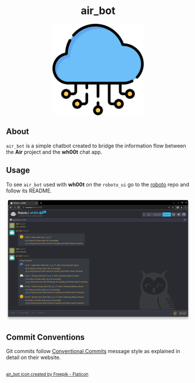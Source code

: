 <h1 align="center">air_bot</h1>

<div align="center">
	<img src="assets/air_bot.png" width="250" title="air logo">
</div>

## About
`air_bot` is a simple chatbot created to bridge the information flow between the **Air** project and the **wh00t** chat app.

## Usage
To see `air_bot` used with **wh00t** on the `roboto_ui` go to the [roboto](https://github.com/roboto84/roboto) repo and follow its README.

<div align="center">
	<img src="assets/air_bot_1.png" title="air_bot on wh00t">
</div>

## Commit Conventions
Git commits follow [Conventional Commits](https://www.conventionalcommits.org) message style as explained in detail on their website.

<br/>
<sup>
    <a href="https://www.flaticon.com/free-icons/cloud-computing" title="cloud-computing icon">
        air_bot icon created by Freepik - Flaticon
    </a>
</sup>
